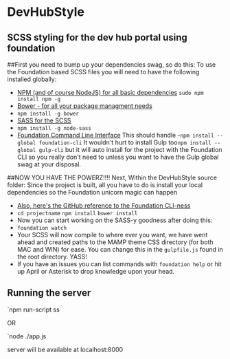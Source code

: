 # DevHubStyle
SCSS styling for the dev hub portal using foundation
---

##First you need to bump up your dependencies swag, so do this:
To use the Foundation based SCSS files you will need to have the following installed globally:
- [NPM (and of course NodeJS) for all basic dependencies](https://nodejs.org/en/)
 `sudo npm install npm -g`
- [Bower - for all your package managment needs](http://bower.io/)
- `npm install -g bower`
- [SASS for the SCSS](https://www.npmjs.com/package/node-sass)
- `npm install -g node-sass`
- [Foundation Command Line Interface](http://foundation.zurb.com/sites/docs/installation.html) This should handle
-`npm install --global foundation-cli`
It wouldn't hurt to install Gulp too`npm install --global gulp-cli` but it will auto install for the project with the Foundation CLI so you really don't need to unless you want to have the Gulp global swag at your disposal.    

##NOW YOU HAVE THE POWERZ!!!! Next, Within the DevHubStyle source folder:
Since the project is built, all you have to do is install your local dependencies so the Foundation unicorn magic can happen
- [Also, here's the GitHub reference to the Foundation CLI-ness](https://github.com/zurb/foundation-cli)
- `cd projectname`
`npm install`
`bower install`
- Now you can start working on the SASS-y goodness after doing this:
- `foundation watch`
- Your SCSS will now compile to where ever you want, we have went ahead and created paths to the MAMP theme CSS directory (for both MAC and WIN) for ease. You can change this in the `gulpfile.js` found in the root directory. YASS!
- If you have an issues you can list commands with `foundation help` or hit up April or Asterisk to drop knowledge upon your head.

## Running the server
`npm run-script ss

OR

`node ./app.js

server will be available at localhost:8000
